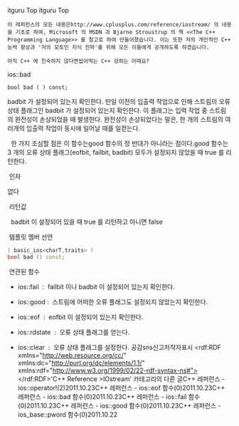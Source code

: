  itguru Top itguru Top

```warning
이 레퍼런스의 모든 내용은http://www.cplusplus.com/reference/iostream/ 의 내용을 기초로 하여, Microsoft 의 MSDN 과 Bjarne Stroustrup 의 책 <<The C++ Programming Language>> 를 참고로 하여 만들어졌습니다. 이는 또한 저의 개인적인 C++ 능력 향상과 '저의 모토인 지식 전파'를 위해 모든 이들에게 공개하도록 하겠습니다.
```

```info
아직 C++ 에 친숙하지 않다면씹어먹는 C++ 강좌는 어때요?
```

ios::bad

```info
bool bad ( ) const;
```


badbit 가 설정되어 있는지 확인한다.
만일 이전의 입출력 작업으로 인해 스트림의 오류 상태 플래그인 badbit 가 설정되어 있는지 확인한다. 이 플래그는 입력 작업 중 스트림의 완전성이 손상되었을 때 발생한다. 완전성이 손상되었다는 말은, 한 개의 스트림의 여러개의 입출력 작업이 동시에 일어날 때를 일컫는다.

  한 가지 조심할 점은 이 함수는good 함수의 정 반대가 아니라는 점이다.good 함수는 3 개의 오류 상태 플래그(eofbit, failbit, badbit) 모두가 설정되지 않았을 때 true 를 리턴한다.

 인자

없다

 리턴값

  badbit 이 설정되어 있을 때 true 를 리턴하고 아니면 false

 템플릿 멤버 선언

```cpp
( basic_ios<charT,traits> )
bool bad () const;

```

 연관된 함수


* ios::fail  :  failbit 이나 badbit 이 설정되어 있는지 확인한다.
* ios::good :  스트림에 어떠한 오류 플래그도 설정되지 않았는지 확인한다.

* ios::eof  :  eofbit 이 설정되어 있는지 확인한다.
* ios::rdstate  :  오류 상태 플래그를 얻는다.
* ios::clear  :  오류 상태 플래그를 설정한다.
공감sns신고저작자표시	<rdf:RDF xmlns="http://web.resource.org/cc/" xmlns:dc="http://purl.org/dc/elements/1.1/" xmlns:rdf="http://www.w3.org/1999/02/22-rdf-syntax-ns#">		<Work rdf:about="">			<license rdf:resource="http://creativecommons.org/licenses/by-fr/2.0/kr/" />		</Work>		<License rdf:about="http://creativecommons.org/licenses/by-fr/">			<permits rdf:resource="http://web.resource.org/cc/Reproduction"/>			<permits rdf:resource="http://web.resource.org/cc/Distribution"/>			<requires rdf:resource="http://web.resource.org/cc/Notice"/>			<requires rdf:resource="http://web.resource.org/cc/Attribution"/>			<permits rdf:resource="http://web.resource.org/cc/DerivativeWorks"/>		</License>	</rdf:RDF>'C++ Reference >IOstream' 카테고리의 다른 글C++ 레퍼런스 - ios::operator!(2)2011.10.23C++ 레퍼런스 - ios::eof 함수(0)2011.10.23C++ 레퍼런스 - ios::bad 함수(0)2011.10.23C++ 레퍼런스 - ios::fail 함수(0)2011.10.23C++ 레퍼런스 - ios::good 함수(0)2011.10.23C++ 레퍼런스 - ios_base::pword 함수(0)2011.10.22

